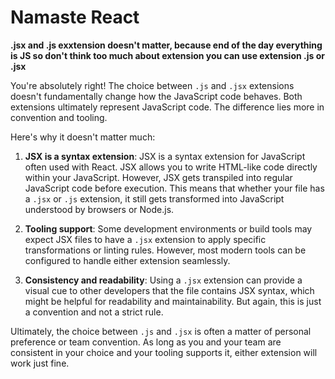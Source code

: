 # Namaste React

**.jsx and .js exxtension doesn't matter, because end of the day everything is JS so don't think too much about extension you can use extension .js or .jsx**

You're absolutely right! The choice between `.js` and `.jsx` extensions doesn't fundamentally change how the JavaScript code behaves. Both extensions ultimately represent JavaScript code. The difference lies more in convention and tooling.

Here's why it doesn't matter much:

1. **JSX is a syntax extension**: JSX is a syntax extension for JavaScript often used with React. JSX allows you to write HTML-like code directly within your JavaScript. However, JSX gets transpiled into regular JavaScript code before execution. This means that whether your file has a `.jsx` or `.js` extension, it still gets transformed into JavaScript understood by browsers or Node.js.

2. **Tooling support**: Some development environments or build tools may expect JSX files to have a `.jsx` extension to apply specific transformations or linting rules. However, most modern tools can be configured to handle either extension seamlessly.

3. **Consistency and readability**: Using a `.jsx` extension can provide a visual cue to other developers that the file contains JSX syntax, which might be helpful for readability and maintainability. But again, this is just a convention and not a strict rule.

Ultimately, the choice between `.js` and `.jsx` is often a matter of personal preference or team convention. As long as you and your team are consistent in your choice and your tooling supports it, either extension will work just fine.